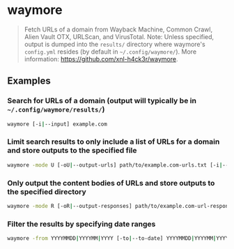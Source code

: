 # waymore

> Fetch URLs of a domain from Wayback Machine, Common Crawl, Alien Vault OTX, URLScan, and VirusTotal. Note: Unless specified, output is dumped into the `results/` directory where waymore's `config.yml` resides (by default in `~/.config/waymore/`). More information: <https://github.com/xnl-h4ck3r/waymore>.

## Examples

### Search for URLs of a domain (output will typically be in `~/.config/waymore/results/`)

```bash
waymore [-i|--input] example.com
```

### Limit search results to only include a list of URLs for a domain and store outputs to the specified file

```bash
waymore -mode U [-oU|--output-urls] path/to/example.com-urls.txt [-i|--input] example.com
```

### Only output the content bodies of URLs and store outputs to the specified directory

```bash
waymore -mode R [-oR|--output-responses] path/to/example.com-url-responses [-i|--input] example.com
```

### Filter the results by specifying date ranges

```bash
waymore -from YYYYMMDD|YYYYMM|YYYY [-to|--to-date] YYYYMMDD|YYYYMM|YYYY [-i|--input] example.com
```
